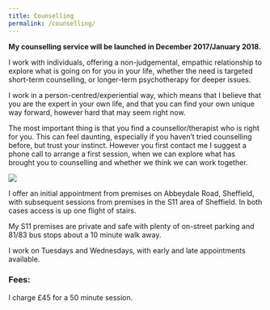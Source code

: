 ```yaml
---
title: Counselling
permalink: /counselling/
---
```

**My counselling service will be launched in December 2017/January 2018.**

I work with individuals, offering a non-judgemental, empathic relationship to explore what is going on for you in your life, whether the need is targeted short-term counselling, or longer-term psychotherapy for deeper issues. 

I work in a person-centred/experiential way, which means that I believe that you are the expert in your own life, and that you can find your own unique way forward, however hard that may seem right now. 

The most important thing is that you find a counsellor/therapist who is right for you. This can feel daunting, especially if you haven’t tried counselling before, but trust your instinct. However you first contact me I suggest a phone call to arrange a first session, when we can explore what has brought you to counselling and whether we think we can work together.

<div text-align="centered"><img src="{{ "/images/TherapyRoomSmall-400.png" | absolute_url }}" class="centered" /></div>

I offer an initial appointment from premises on Abbeydale Road, Sheffield, with subsequent sessions from premises in the S11 area of Sheffield. In both cases access is up one flight of stairs.

My S11 premises are private and safe with plenty of on-street parking and 81/83 bus stops about a 10 minute walk away. 


I work on Tuesdays and Wednesdays, with early and late appointments available. 
 
### Fees:

I charge £45 for a 50 minute session.
